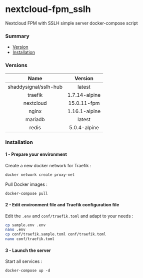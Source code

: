 # nextcloud-fpm_sslh
Nextcloud FPM with SSLH simple server docker-compose script

### Summary
- [Version](#versions)
- [Installation](#installation)

### Versions

| Name | Version |
| :--: | :-----: |
| shaddysignal/sslh-hub | latest |
| traefik | 1.7.14-alpine |
| nextcloud | 15.0.11-fpm |
| nginx | 1.16.1-alpine |
| mariadb | latest |
| redis | 5.0.4-alpine |

### Installation

#### 1 - Prepare your environment

Create a new docker network for Traefik :
```bash
docker network create proxy-net
```

Pull Docker images :
```bash
docker-compose pull 
```

#### 2 - Edit environment file and Traefik configuration file

Edit the `.env` and `conf/traefik.toml` and adapt to your needs :
```bash
cp sample.env .env
nano .env
cp conf/traefik.sample.toml conf/traefik.toml
nano conf/traefik.toml
```

#### 3 - Launch the server

Start all services :
```
docker-compose up -d
```
